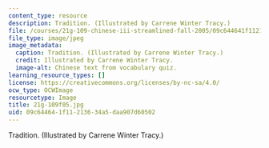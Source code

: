 ```yaml
---
content_type: resource
description: Tradition. (Illustrated by Carrene Winter Tracy.)
file: /courses/21g-109-chinese-iii-streamlined-fall-2005/09c644641f11213634a5daa907d60502_21g-109f05.jpg
file_type: image/jpeg
image_metadata:
  caption: Tradition. (Illustrated by Carrene Winter Tracy.)
  credit: Illustrated by Carrene Winter Tracy.
  image-alt: Chinese text from vocabulary quiz.
learning_resource_types: []
license: https://creativecommons.org/licenses/by-nc-sa/4.0/
ocw_type: OCWImage
resourcetype: Image
title: 21g-109f05.jpg
uid: 09c64464-1f11-2136-34a5-daa907d60502
---
```

Tradition. (Illustrated by Carrene Winter Tracy.)